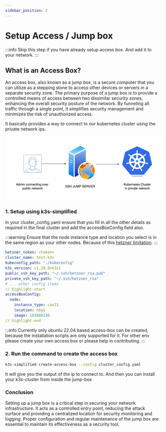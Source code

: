 ```yaml
---
sidebar_position: 2
---
```


# Setup Access / Jump box

:::info
Skip this step if you have already setup access box. And add it to your network.
:::

## What is an Access Box?

An access box, also known as a jump box, is a secure computer that you can utilize as a stepping stone to access other devices or servers in a separate security zone. The primary purpose of a jump box is to provide a controlled means of access between two dissimilar security zones, enhancing the overall security posture of the network. By funneling all traffic through a single point, it simplifies security management and minimizes the risk of unauthorized access. 

It basically provides a way to connect to our kubernetes cluster using the private network ips.

![jump box](jump-box.jpg)

### 1. Setup using k3s-simplified

In your cluster_config.yaml ensure that you fill in all the other details as required in the final cluster and add the accessBoxConfig field also.

:::warning
Ensure that the node instance type and location you select is in the same region as your other nodes. Because of this [hetzner limitation](https://docs.hetzner.com/cloud/general/locations/#are-there-any-restrictions).
:::

```yaml
hetzner_token: <token>
cluster_name: test-k3s
kubeconfig_path: "./kubeconfig"
k3s_version: v1.29.0+k3s1
public_ssh_key_path: "~/.ssh/hetzner_rsa.pub"
private_ssh_key_path: "~/.ssh/hetzner_rsa"
# ... other config items
// highlight-start
accessBoxConfig:
  node:
    instance_type: cax21
    location: nbg1
    image: 103908130
// highlight-end
```

:::info
Currently only ubuntu 22.04 based access-box can be created, because the installation scripts are only supported for it. For other env please create your own access box or please help in contributing.
:::

### 2. Run the command to create the access box

```bash
k3s-simplified create-access-box --config cluster_config.yaml
```

It will give you the output of the ip to connect to. And then you can install your k3s-cluster from inside the jump-box


### Conclusion

Setting up a jump box is a critical step in securing your network infrastructure. It acts as a controlled entry point, reducing the attack surface and providing a centralized location for security monitoring and logging. Proper configuration and regular maintenance of the jump box are essential to maintain its effectiveness as a security tool.